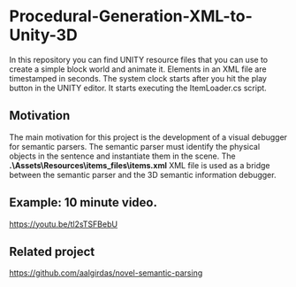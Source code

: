 # Procedural-Generation-XML-to-Unity-3D

In this repository you can find UNITY resource files that you can use to create a simple block world and animate it.
Elements in an XML file are timestamped in seconds.
The system clock starts after you hit the play button in the UNITY editor.  It starts executing the ItemLoader.cs script. 

## Motivation

The main motivation for this project is the development of a visual debugger for semantic parsers. The semantic parser must identify the physical objects in the sentence and instantiate them in the scene. The **.\Assets\Resources\items_files\items.xml** XML file is used as a bridge between the semantic parser and the 3D semantic information debugger. 


## Example: 10 minute video.

https://youtu.be/tl2sTSFBebU

## Related project 

https://github.com/aalgirdas/novel-semantic-parsing
